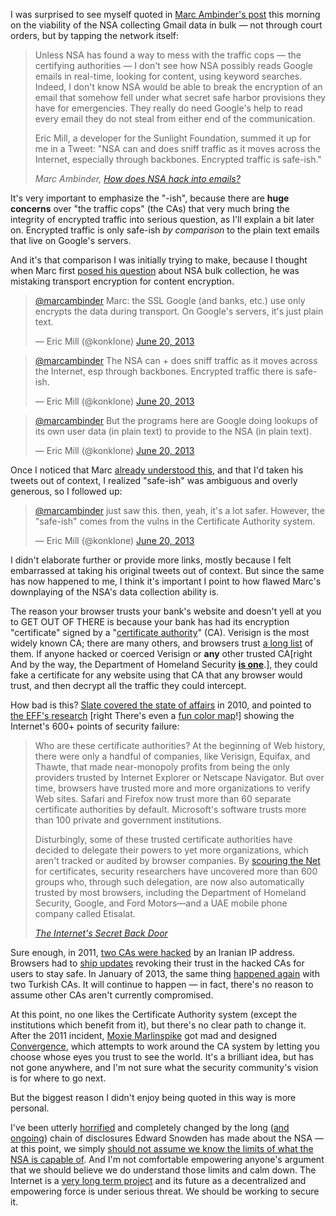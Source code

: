 I was surprised to see myself quoted in [Marc Ambinder's post](http://theweek.com/article/index/245963/how-does-nsa-hack-into-e-mails) this morning on the viability of the NSA collecting Gmail data in bulk — not through court orders, but by tapping the network itself:

> Unless NSA has found a way to mess with the traffic cops — the certifying authorities — I don't see how NSA possibly reads Google emails in real-time, looking for content, using keyword searches. Indeed, I don't know NSA would be able to break the encryption of an email that somehow fell under what secret safe harbor provisions they have for emergencies. They really do need Google's help to read every email they do not steal from either end of the communication.
> 
> Eric Mill, a developer for the Sunlight Foundation, summed it up for me in a Tweet: "NSA can and does sniff traffic as it moves across the Internet, especially through backbones. Encrypted traffic is safe-ish."
> 
> <cite>Marc Ambinder, [How does NSA hack into emails?](http://theweek.com/article/index/245963/how-does-nsa-hack-into-e-mails)</cite>

It's very important to emphasize the "-ish", because there are **huge concerns** over "the traffic cops" (the CAs) that very much bring the integrity of encrypted traffic into serious question, as I'll explain a bit later on. Encrypted traffic is only safe-ish *by comparison* to the plain text emails that live on Google's servers. 

And it's that comparison I was initially trying to make, because I thought when Marc first [posed his question](https://twitter.com/marcambinder/status/347497069684068352) about NSA bulk collection, he was mistaking transport encryption for content encryption.

<blockquote class="twitter-tweet"><p><a href="https://twitter.com/marcambinder">@marcambinder</a> Marc: the SSL Google (and banks, etc.) use only encrypts the data during transport. On Google's servers, it's just plain text.</p>— Eric Mill (@konklone) <a href="https://twitter.com/konklone/statuses/347556751215837187">June 20, 2013</a></blockquote>
<script async src="//platform.twitter.com/widgets.js" charset="utf-8"></script>

<blockquote class="twitter-tweet" data-conversation="none"><p><a href="https://twitter.com/marcambinder">@marcambinder</a> The NSA can + does sniff traffic as it moves across the Internet, esp through backbones. Encrypted traffic there is safe-ish.</p>— Eric Mill (@konklone) <a href="https://twitter.com/konklone/statuses/347556990769311744">June 20, 2013</a></blockquote>
<script async src="//platform.twitter.com/widgets.js" charset="utf-8"></script>

<blockquote class="twitter-tweet" data-conversation="none"><p><a href="https://twitter.com/marcambinder">@marcambinder</a> But the programs here are Google doing lookups of its own user data (in plain text) to provide to the NSA (in plain text).</p>— Eric Mill (@konklone) <a href="https://twitter.com/konklone/statuses/347557115486937089">June 20, 2013</a></blockquote>
<script async src="//platform.twitter.com/widgets.js" charset="utf-8"></script>

Once I noticed that Marc [already understood this](https://twitter.com/marcambinder/status/347498799813500928), and that I'd taken his tweets out of context, I realized "safe-ish" was ambiguous and overly generous, so I followed up:

<blockquote class="twitter-tweet"><p><a href="https://twitter.com/marcambinder">@marcambinder</a> just saw this. then, yeah, it's a lot safer. However, the "safe-ish" comes from the vulns in the Certificate Authority system.</p>— Eric Mill (@konklone) <a href="https://twitter.com/konklone/statuses/347558356195635200">June 20, 2013</a></blockquote>
<script async src="//platform.twitter.com/widgets.js" charset="utf-8"></script>

I didn't elaborate further or provide more links, mostly because I felt embarrassed at taking his original tweets out of context. But since the same has now happened to me, I think it's important I point to how flawed Marc's downplaying of the NSA's data collection ability is.

The reason your browser trusts your bank's website and doesn't yell at you to GET OUT OF THERE is because your bank has had its encryption "certificate" signed by a "[certificate authority](http://en.wikipedia.org/wiki/Certificate_authority)" (CA). Verisign is the most widely known CA; there are many others, and browsers trust [a long list](http://www.mozilla.org/projects/security/certs/included/) of them. If anyone hacked or coerced Verisign or **any** other trusted CA[right And by the way, the Department of Homeland Security **[is one](http://www.oig.dhs.gov/index.php?option=com_content&view=article&id=172&Itemid=133)**.], they could fake a certificate for any website using that CA that any browser would trust, and then decrypt all the traffic they could intercept.

How bad is this? [Slate covered the state of affairs](http://www.slate.com/articles/technology/webhead/2010/08/the_internets_secret_back_door.html) in 2010, and pointed to [the EFF's research](https://www.eff.org/observatory) [right There's even a [fun color map](https://www.eff.org/files/colour_map_of_CAs.pdf)!] showing the Internet's 600+ points of security failure: 

> Who are these certificate authorities? At the beginning of Web history, there were only a handful of companies, like Verisign, Equifax, and Thawte, that made near-monopoly profits from being the only providers trusted by Internet Explorer or Netscape Navigator. But over time, browsers have trusted more and more organizations to verify Web sites. Safari and Firefox now trust more than 60 separate certificate authorities by default.  Microsoft's software trusts more than 100 private and government institutions.
> 
> Disturbingly, some of these trusted certificate authorities have decided to delegate their powers to yet more organizations, which aren't tracked or audited by browser companies. By [scouring the Net](https://www.eff.org/observatory) for certificates, security researchers have uncovered more than 600 groups who, through such delegation, are now also automatically trusted by most browsers, including the Department of Homeland Security, Google, and Ford Motors—and a UAE mobile phone company called Etisalat.
>
> <cite>[The Internet's Secret Back Door](http://www.slate.com/articles/technology/webhead/2010/08/the_internets_secret_back_door.html)</cite>

Sure enough, in 2011, [two CAs were hacked](http://www.wired.com/threatlevel/2011/03/comodo-compromise/) by an Iranian IP address. Browsers had to [ship updates](http://blog.mozilla.org/security/2011/08/29/fraudulent-google-com-certificate/) revoking their trust in the hacked CAs for users to stay safe. In January of 2013, the same thing [happened again](http://thenextweb.com/google/2013/01/03/google-microsoft-and-mozilla-revoke-two-fraudulent-turkish-certificates-used-in-targeted-attacks/) with two Turkish CAs. It will continue to happen — in fact, there's no reason to assume other CAs aren't currently compromised.

At this point, no one likes the Certificate Authority system (except the institutions which benefit from it), but there's no clear path to change it. After the 2011 incident, [Moxie Marlinspike](https://twitter.com/moxie) got mad and designed [Convergence](http://convergence.io), which attempts to work around the CA system by letting you choose whose eyes you trust to see the world. It's a brilliant idea, but has not gone anywhere, and I'm not sure what the security community's vision is for where to go next.

But the biggest reason I didn't enjoy being quoted in this way is more personal. 

I've been utterly [horrified](http://konklone.com/post/children-of-the-internet) and completely changed by the long ([and](http://thenextweb.com/insider/2013/06/20/the-nsa-can-retain-and-use-data-inadvertently-collected-from-communications-of-us-citizens/) [ongoing](http://www.guardian.co.uk/world/2013/jun/20/fisa-court-nsa-without-warrant)) chain of disclosures Edward Snowden has made about the NSA — at this point, we simply [should not assume we know the limits of what the NSA is capable of](http://www.schneier.com/blog/archives/2012/03/can_the_nsa_bre.html). And I'm not comfortable empowering anyone's argument that we should believe we do understand those limits and calm down. The Internet is a [very long term project](/post/2000-year-problems) and its future as a decentralized and empowering force is under serious threat. We should be working to secure it.